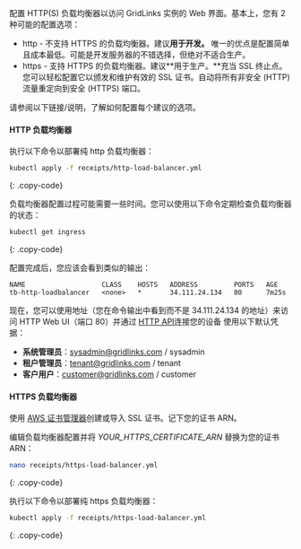 配置 HTTP(S) 负载均衡器以访问 GridLinks 实例的 Web 界面。基本上，您有 2 种可能的配置选项：

* http - 不支持 HTTPS 的负载均衡器。建议**用于开发。**
  唯一的优点是配置简单且成本最低。可能是开发服务器的不错选择，但绝对不适合生产。
* https - 支持 HTTPS 的负载均衡器。建议**用于生产。**充当 SSL 终止点。
  您可以轻松配置它以颁发和维护有效的 SSL 证书。自动将所有非安全 (HTTP) 流量重定向到安全 (HTTPS) 端口。

请参阅以下链接/说明，了解如何配置每个建议的选项。

#### HTTP 负载均衡器

执行以下命令以部署纯 http 负载均衡器：

```bash
kubectl apply -f receipts/http-load-balancer.yml
```
{: .copy-code}

负载均衡器配置过程可能需要一些时间。您可以使用以下命令定期检查负载均衡器的状态：

```bash
kubectl get ingress
```
{: .copy-code}

配置完成后，您应该会看到类似的输出：

```text
NAME                   CLASS    HOSTS   ADDRESS         PORTS   AGE
tb-http-loadbalancer   <none>   *       34.111.24.134   80      7m25s
```

现在，您可以使用地址（您在命令输出中看到而不是 34.111.24.134 的地址）来访问 HTTP Web UI（端口 80）并通过 [HTTP API](/docs/{{docsPrefix}}reference/http-api/)连接您的设备
使用以下默认凭据：

- **系统管理员**：sysadmin@gridlinks.com / sysadmin
- **租户管理员**：tenant@gridlinks.com / tenant
- **客户用户**：customer@gridlinks.com / customer

#### HTTPS 负载均衡器

使用 [AWS 证书管理器](https://aws.amazon.com/certificate-manager/)创建或导入 SSL 证书。记下您的证书 ARN。

编辑负载均衡器配置并将 *YOUR_HTTPS_CERTIFICATE_ARN* 替换为您的证书 ARN：

```bash
nano receipts/https-load-balancer.yml
```
{: .copy-code}

执行以下命令以部署纯 https 负载均衡器：

```bash
kubectl apply -f receipts/https-load-balancer.yml
```
{: .copy-code}